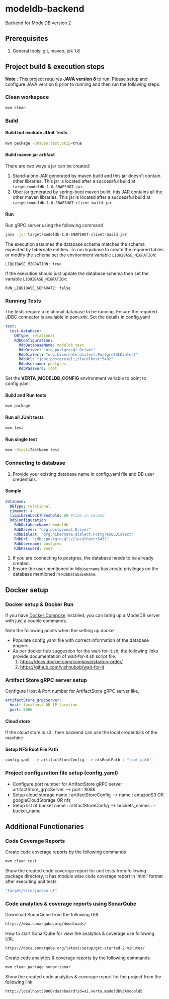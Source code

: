 # modeldb-backend

Backend for ModelDB version 2

## Prerequisites

1. General tools: git, maven, jdk 1.8

## Project build & execution steps

**Note** : This project requires **JAVA version 8** to run. Please setup and configure JAVA version 8 prior to running and then run the following steps.

### Clean workspace

```bash
mvn clean
```

### Build

#### Build but exclude JUnit Tests

```bash
mvn package -Dmaven.test.skip=true
```

#### Build maven jar artifact

There are two ways a jar can be created:

1. Stand-alone JAR generated by maven build and this jar doesn't contain other libraries. This jar is located after a successful build at `target/modeldb-1.0-SNAPSHOT.jar`.
1. Uber jar generated by spring-boot maven build, this JAR contains all the other maven libraries. This jar is located after a successful build at `target/modeldb-1.0-SNAPSHOT-client-build.jar`

#### Run

Run gRPC server using the following command

```bash
java -jar target/modeldb-1.0-SNAPSHOT-client-build.jar
```

The execution assumes the database schema matches the schema expected by hibernate entities. To run liquibase to 
create the required tables or modify the schema set the environment variable `LIQUIBASE_MIGRATION`:

```
LIQUIBASE_MIGRATION: true
```

If the execution should just update the database schema then set the variable `LIQUIBASE_MIGRATION`:

```
RUN_LIQUIBASE_SEPARATE: false
```

### Running Tests

The tests require a relational database to be running. Ensure the required JDBC connector is available in pom.xml. Set the details in config.yaml

```yaml
test:
  test-database:
    DBType: relational
    RdbConfiguration:
      RdbDatabaseName: modeldb_test
      RdbDriver: "org.postgresql.Driver"
      RdbDialect: "org.hibernate.dialect.PostgreSQLDialect"
      RdbUrl: "jdbc:postgresql://localhost:5432"
      RdbUsername: postgres
      RdbPassword: root
```

Set the **VERTA_MODELDB_CONFIG** environment variable to point to config.yaml

#### Build and Run tests

```bash
mvn package
```

#### Run all JUnit tests

```bash
mvn test
```

#### Run single test

```bash
mvn -Dtest=TestName test
```

### Connecting to database

1. Provide your existing database name in config.yaml file and DB user credentials.

#### Sample

```yaml
database:
  DBType: relational
  timeout: 4
  liquibaseLockThreshold: 60 #time in second
  RdbConfiguration:
    RdbDatabaseName: modeldb
    RdbDriver: "org.postgresql.Driver"
    RdbDialect: "org.hibernate.dialect.PostgreSQLDialect"
    RdbUrl: "jdbc:postgresql://localhost:5432"
    RdbUsername: postgres
    RdbPassword: root
```

1. If you are connecting to postgres, the database needs to be already created.
1. Ensure the user mentioned in `RdbUsername` has create privileges on the database mentioned in `RdbDatabaseName`.

## Docker setup

### Docker setup & Docker Run

If you have [Docker Compose](https://docs.docker.com/compose/install/) installed, you can bring up a ModelDB server with just a couple commands.

Note the following points when the setting up docker

- Populate config.yaml file with correct information of the database engine.
- As per docker hub suggestion for the wait-for-it.sh, the following links provide documentation of wait-for-it.sh script file.
    1) <https://docs.docker.com/compose/startup-order/>
    2) <https://github.com/vishnubob/wait-for-it>

### Artifact Store gRPC server setup

Configure Host & Port number for ArtifactStore gRPC server like,

```yaml
artifactStore_grpcServer:
  host: localhost OR IP location
  port: 8086
```

#### Cloud store

If the cloud store is s3 , then backend can use the local credentials of the machine

#### Setup NFS Root File Path

```c
config.yaml --> artifactStoreConfig --> nfsRootPath : "root path"
```

### Project configuration file setup (config.yaml)

- Configure port number for ArtifactStore gRPC server : artifactStore_grpcServer --> port : 8086
- Setup cloud storage name : artifactStoreConfig --> name : amazonS3 OR googleCloudStorage OR nfs
- Setup list of bucket name : artifactStoreConfig --> buckets_names : - bucket_name

## Additional Functionaries

### Code Coverage Reports

Create code coverage reports by the following commands

```bash
mvn clean test
```

Show the created code coverage report for unit tests from following package directory, it has module wise code coverage report in 'html' format after executing unit tests

```bash
"target/site/jacoco-ut"
```

### Code analytics & coverage reports using SonarQube

Download SonarQube from the following URL

```bash
https://www.sonarqube.org/downloads/
```

How to start SonarQube for view the analytics & coverage use following URL

```bash
https://docs.sonarqube.org/latest/setup/get-started-2-minutes/
```

Create code analytics & coverage reports by the following commands

```bash
mvn clean package sonar:sonar
```

Show the created code analytics & coverage report for the project from the following link

```bash
http://localhost:9000/dashboard?id=ai.verta.modeldb%3Amodeldb
```
